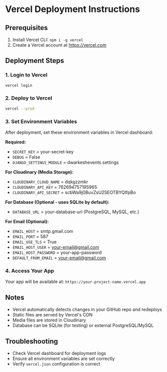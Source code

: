 # Vercel Deployment Instructions

## Prerequisites

1. Install Vercel CLI: `npm i -g vercel`
2. Create a Vercel account at https://vercel.com

## Deployment Steps

### 1. Login to Vercel

```bash
vercel login
```

### 2. Deploy to Vercel

```bash
vercel --prod
```

### 3. Set Environment Variables

After deployment, set these environment variables in Vercel dashboard:

**Required:**

- `SECRET_KEY` = your-secret-key
- `DEBUG` = False
- `DJANGO_SETTINGS_MODULE` = dwarkeshevents.settings

**For Cloudinary (Media Storage):**

- `CLOUDINARY_CLOUD_NAME` = dqkgzzmkr
- `CLOUDINARY_API_KEY` = 762694757195965
- `CLOUDINARY_API_SECRET` = scbWa9j0BuvZsU2SEOTBYQIfpBo

**For Database (Optional - uses SQLite by default):**

- `DATABASE_URL` = your-database-url (PostgreSQL, MySQL, etc.)

**For Email (Optional):**

- `EMAIL_HOST` = smtp.gmail.com
- `EMAIL_PORT` = 587
- `EMAIL_USE_TLS` = True
- `EMAIL_HOST_USER` = your-email@gmail.com
- `EMAIL_HOST_PASSWORD` = your-app-password
- `DEFAULT_FROM_EMAIL` = your-email@gmail.com

### 4. Access Your App

Your app will be available at: `https://your-project-name.vercel.app`

## Notes

- Vercel automatically detects changes in your GitHub repo and redeploys
- Static files are served by Vercel's CDN
- Media files are stored in Cloudinary
- Database can be SQLite (for testing) or external PostgreSQL/MySQL

## Troubleshooting

- Check Vercel dashboard for deployment logs
- Ensure all environment variables are set correctly
- Verify `vercel.json` configuration is correct
